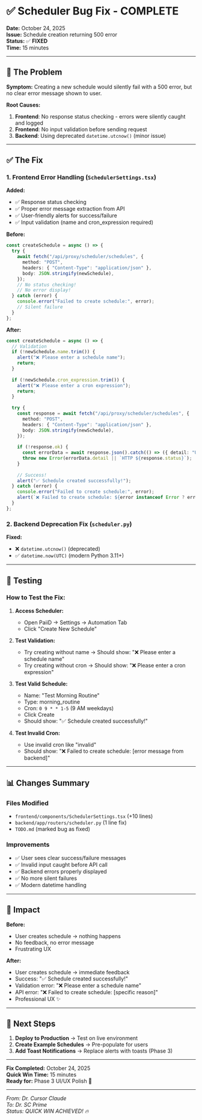 # ✅ Scheduler Bug Fix - COMPLETE

**Date:** October 24, 2025  
**Issue:** Schedule creation returning 500 error  
**Status:** ✅ **FIXED**  
**Time:** 15 minutes

---

## 🐛 The Problem

**Symptom:** Creating a new schedule would silently fail with a 500 error, but no clear error message shown to user.

**Root Causes:**
1. **Frontend**: No response status checking - errors were silently caught and logged
2. **Frontend**: No input validation before sending request
3. **Backend**: Using deprecated `datetime.utcnow()` (minor issue)

---

## ✅ The Fix

### 1. Frontend Error Handling (`SchedulerSettings.tsx`)

**Added:**
- ✅ Response status checking
- ✅ Proper error message extraction from API
- ✅ User-friendly alerts for success/failure
- ✅ Input validation (name and cron_expression required)

**Before:**
```typescript
const createSchedule = async () => {
  try {
    await fetch("/api/proxy/scheduler/schedules", {
      method: "POST",
      headers: { "Content-Type": "application/json" },
      body: JSON.stringify(newSchedule),
    });
    // No status checking!
    // No error display!
  } catch (error) {
    console.error("Failed to create schedule:", error);
    // Silent failure
  }
};
```

**After:**
```typescript
const createSchedule = async () => {
  // Validation
  if (!newSchedule.name.trim()) {
    alert("❌ Please enter a schedule name");
    return;
  }
  
  if (!newSchedule.cron_expression.trim()) {
    alert("❌ Please enter a cron expression");
    return;
  }
  
  try {
    const response = await fetch("/api/proxy/scheduler/schedules", {
      method: "POST",
      headers: { "Content-Type": "application/json" },
      body: JSON.stringify(newSchedule),
    });
    
    if (!response.ok) {
      const errorData = await response.json().catch(() => ({ detail: "Unknown error" }));
      throw new Error(errorData.detail || `HTTP ${response.status}`);
    }
    
    // Success!
    alert("✅ Schedule created successfully!");
  } catch (error) {
    console.error("Failed to create schedule:", error);
    alert(`❌ Failed to create schedule: ${error instanceof Error ? error.message : "Unknown error"}`);
  }
};
```

### 2. Backend Deprecation Fix (`scheduler.py`)

**Fixed:**
- ❌ `datetime.utcnow()` (deprecated)
- ✅ `datetime.now(UTC)` (modern Python 3.11+)

---

## 🧪 Testing

### How to Test the Fix:

1. **Access Scheduler:**
   - Open PaiiD → Settings → Automation Tab
   - Click "Create New Schedule"

2. **Test Validation:**
   - Try creating without name → Should show: "❌ Please enter a schedule name"
   - Try creating without cron → Should show: "❌ Please enter a cron expression"

3. **Test Valid Schedule:**
   - Name: "Test Morning Routine"
   - Type: morning_routine
   - Cron: `0 9 * * 1-5` (9 AM weekdays)
   - Click Create
   - Should show: "✅ Schedule created successfully!"

4. **Test Invalid Cron:**
   - Use invalid cron like "invalid" 
   - Should show: "❌ Failed to create schedule: [error message from backend]"

---

## 📊 Changes Summary

### Files Modified
- `frontend/components/SchedulerSettings.tsx` (+10 lines)
- `backend/app/routers/scheduler.py` (1 line fix)
- `TODO.md` (marked bug as fixed)

### Improvements
- ✅ User sees clear success/failure messages
- ✅ Invalid input caught before API call
- ✅ Backend errors properly displayed
- ✅ No more silent failures
- ✅ Modern datetime handling

---

## 🎯 Impact

**Before:**
- User creates schedule → nothing happens
- No feedback, no error message
- Frustrating UX

**After:**
- User creates schedule → immediate feedback
- Success: "✅ Schedule created successfully!"
- Validation error: "❌ Please enter a schedule name"
- API error: "❌ Failed to create schedule: [specific reason]"
- Professional UX ✨

---

## 🚀 Next Steps

1. **Deploy to Production** → Test on live environment
2. **Create Example Schedules** → Pre-populate for users
3. **Add Toast Notifications** → Replace alerts with toasts (Phase 3)

---

**Fix Completed:** October 24, 2025  
**Quick Win Time:** 15 minutes  
**Ready for:** Phase 3 UI/UX Polish 🎨

---

_From: Dr. Cursor Claude_  
_To: Dr. SC Prime_  
_Status: QUICK WIN ACHIEVED! 🔥_

